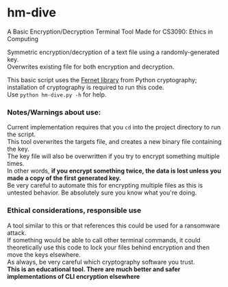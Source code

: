 # hm-dive
A Basic Encryption/Decryption Terminal Tool
Made for CS3090: Ethics in Computing

Symmetric encryption/decryption of a text file using a randomly-generated key.  
Overwrites existing file for both encryption and decryption.

This basic script uses the [Fernet library](https://cryptography.io/en/latest/fernet/) from Python cryptography; installation of cryptography is required to run this code.  
Use `python hm-dive.py -h` for help.

### Notes/Warnings about use:
Current implementation requires that you `cd` into the project directory to run the script.  
This tool overwrites the targets file, and creates a new binary file containing the key.   
The key file will also be overwritten if you try to encrypt something multiple times.  
In other words, **if you encrypt something twice, the data is lost unless you made a copy of the first generated key.**   
Be very careful to automate this for encrypting multiple files as this is untested behavior. Be absolutely sure you know what you're doing.  

### Ethical considerations, responsible use
A tool similar to this or that references this could be used for a ransomware attack.  
If something would be able to call other terminal commands, it could theoretically use this code to lock your files behind encryption and then move the keys elsewhere.  
As always, be very careful which cryptography software you trust.  
**This is an educational tool. There are much better and safer implementations of CLI encryption elsewhere**  
